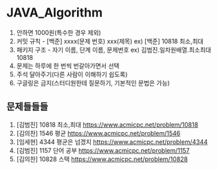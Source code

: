# JAVA_Algorithm

1. 안하면 1000원(특수한 경우 제외)
2. 커밋 규칙 - [백준] xxxx(문제 번호) xxx(제목) ex) [백준] 10818 최소,최대
3. 패키지 구조 - 자기 이름, 단계 이름, 문제번호 ex) 김범진.일차원배열.최소최대10818
4. 문제는 하루에 한 번씩 번갈아가면서 선택
5. 주석 달아주기(다른 사람이 이해하기 쉽도록)
6. 구글링은 금지(스터디원한테 질문하기, 기본적인 문법은 가능)

## 문제들들들
1. [김범진] 10818 최소,최대 https://www.acmicpc.net/problem/10818
2. [김의찬] 1546 평균 https://www.acmicpc.net/problem/1546
3. [임세현] 4344 평균은 넘겠지 https://www.acmicpc.net/problem/4344
4. [김범진] 1157 단어 공부 https://www.acmicpc.net/problem/1157
5. [김의찬] 10828 스택 https://www.acmicpc.net/problem/10828
